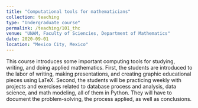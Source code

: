 ```yaml
---
title: "Computational tools for mathematicians"
collection: teaching
type: "Undergraduate course"
permalink: /teaching/101_thc
venue: "UNAM, Faculty of Sciencies, Department of Mathematics"
date: 2020-09-01
location: "Mexico City, Mexico"
---
```


This course introduces some important computing tools for studying, writing, and doing applied mathematics. First, the students are introduced to the labor of writing, making presentations, and creating graphic educational pieces using LaTeX. Second, the students will be practicing weekly with projects and exercises related to database process and analysis, data science, and math modeling, all of them in Python. They will have to document the problem-solving, the process applied, as well as conclusions.

